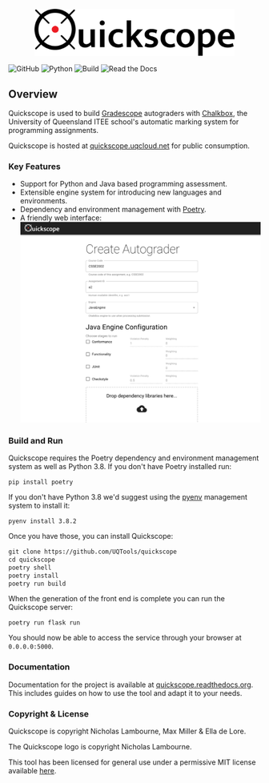 <p align="center"><img src="docs/_static/images/logo/light_landscape.png" width="400px"/></p>

![GitHub](https://img.shields.io/github/license/uqtools/quickscope)
![Python](https://badgen.net/badge/Python/3.8/blue)
![Build](https://github.com/UQTools/quickscope/workflows/CI/badge.svg) 
![Read the Docs](https://img.shields.io/readthedocs/quickscope)

## Overview
Quickscope is used to build [Gradescope](https://www.gradescope.com/) autograders with 
[Chalkbox](https://github.com/uqtools/chalkbox), the University of Queensland ITEE school's
automatic marking system for programming assignments. 

Quickscope is hosted at [quickscope.uqcloud.net](https://quickscope.uqcloud.net) for 
public consumption.

### Key Features
- Support for Python and Java based programming assessment.
- Extensible engine system for introducing new languages and environments.
- Dependency and environment management with [Poetry](https://python-poetry.org/).
- A friendly web interface:
![Interface](./docs/_static/images/quickscope_interface.png)

### Build and Run
Quickscope requires the Poetry dependency and environment management system as well as Python 3.8.
If you don't have Poetry installed run:
```
pip install poetry
```
If you don't have Python 3.8 we'd suggest using the [pyenv](https://github.com/pyenv/pyenv) management 
system to install it:
```
pyenv install 3.8.2
```
Once you have those, you can install Quickscope:
```
git clone https://github.com/UQTools/quickscope
cd quickscope
poetry shell
poetry install
poetry run build
```
When the generation of the front end is complete you can run the Quickscope server:
```
poetry run flask run
```
You should now be able to access the service through your browser at `0.0.0.0:5000`.

### Documentation
Documentation for the project is available at [quickscope.readthedocs.org](https://quickscope.readthedocs.org). 
This includes guides on how to use the tool and adapt it to your needs.

### Copyright & License
Quickscope is copyright Nicholas Lambourne, Max Miller & Ella de Lore.

The Quickscope logo is copyright Nicholas Lambourne.

This tool has been licensed for general use under a permissive MIT license 
available [here](./LICENSE).

